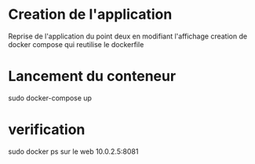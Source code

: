 # Creation de l'application
Reprise de l'application du point deux en modifiant l'affichage
creation de docker compose qui reutilise le dockerfile

# Lancement du conteneur
sudo docker-compose up

# verification 
sudo docker ps
sur le web 10.0.2.5:8081
